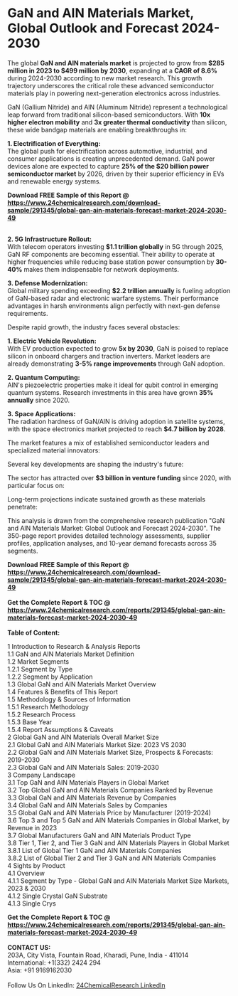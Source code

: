<h1>GaN and AIN Materials Market, Global Outlook and Forecast 2024-2030</h1><p>The global <strong>GaN and AlN materials market</strong> is projected to grow from <strong>$285 million in 2023 to $499 million by 2030</strong>, expanding at a <strong>CAGR of 8.6%</strong> during 2024-2030 according to new market research. This growth trajectory underscores the critical role these advanced semiconductor materials play in powering next-generation electronics across industries.</p><p>GaN (Gallium Nitride) and AlN (Aluminum Nitride) represent a technological leap forward from traditional silicon-based semiconductors. With <strong>10x higher electron mobility</strong> and <strong>3x greater thermal conductivity</strong> than silicon, these wide bandgap materials are enabling breakthroughs in:</p><p><strong>1. Electrification of Everything:</strong><br>
The global push for electrification across automotive, industrial, and consumer applications is creating unprecedented demand. GaN power devices alone are expected to capture <strong>25% of the $20 billion power semiconductor market</strong> by 2026, driven by their superior efficiency in EVs and renewable energy systems.</p><div><b>Download FREE Sample of this Report @ 
            <a href="https://www.24chemicalresearch.com/download-sample/291345/global-gan-ain-materials-forecast-market-2024-2030-49">
            https://www.24chemicalresearch.com/download-sample/291345/global-gan-ain-materials-forecast-market-2024-2030-49</a></b></div><br><p><strong>2. 5G Infrastructure Rollout:</strong><br>
With telecom operators investing <strong>$1.1 trillion globally</strong> in 5G through 2025, GaN RF components are becoming essential. Their ability to operate at higher frequencies while reducing base station power consumption by <strong>30-40%</strong> makes them indispensable for network deployments.</p><p><strong>3. Defense Modernization:</strong><br>
Global military spending exceeding <strong>$2.2 trillion annually</strong> is fueling adoption of GaN-based radar and electronic warfare systems. Their performance advantages in harsh environments align perfectly with next-gen defense requirements.</p><p>Despite rapid growth, the industry faces several obstacles:</p><p><strong>1. Electric Vehicle Revolution:</strong><br>
With EV production expected to grow <strong>5x by 2030</strong>, GaN is poised to replace silicon in onboard chargers and traction inverters. Market leaders are already demonstrating <strong>3-5% range improvements</strong> through GaN adoption.</p><p><strong>2. Quantum Computing:</strong><br>
AlN's piezoelectric properties make it ideal for qubit control in emerging quantum systems. Research investments in this area have grown <strong>35% annually</strong> since 2020.</p><p><strong>3. Space Applications:</strong><br>
The radiation hardness of GaN/AlN is driving adoption in satellite systems, with the space electronics market projected to reach <strong>$4.7 billion by 2028</strong>.</p><p>The market features a mix of established semiconductor leaders and specialized material innovators:</p><p>Several key developments are shaping the industry's future:</p><p>The sector has attracted over <strong>$3 billion in venture funding</strong> since 2020, with particular focus on:</p><p>Long-term projections indicate sustained growth as these materials penetrate:
</p><p>This analysis is drawn from the comprehensive research publication "GaN and AlN Materials Market: Global Outlook and Forecast 2024-2030". The 350-page report provides detailed technology assessments, supplier profiles, application analyses, and 10-year demand forecasts across 35 segments.</p><div><b>Download FREE Sample of this Report @ 
            <a href="https://www.24chemicalresearch.com/download-sample/291345/global-gan-ain-materials-forecast-market-2024-2030-49">
            https://www.24chemicalresearch.com/download-sample/291345/global-gan-ain-materials-forecast-market-2024-2030-49</a></b></div><br><div><b>Get the Complete Report & TOC @ 
            <a href="https://www.24chemicalresearch.com/reports/291345/global-gan-ain-materials-forecast-market-2024-2030-49">
            https://www.24chemicalresearch.com/reports/291345/global-gan-ain-materials-forecast-market-2024-2030-49</a></b></div><br>
            <b>Table of Content:</b><p>1 Introduction to Research & Analysis Reports<br />
 1.1 GaN and AIN Materials Market Definition<br />
 1.2 Market Segments<br />
 1.2.1 Segment by Type<br />
 1.2.2 Segment by Application<br />
 1.3 Global GaN and AIN Materials Market Overview<br />
 1.4 Features & Benefits of This Report<br />
 1.5 Methodology & Sources of Information<br />
 1.5.1 Research Methodology<br />
 1.5.2 Research Process<br />
 1.5.3 Base Year<br />
 1.5.4 Report Assumptions & Caveats<br />
2 Global GaN and AIN Materials Overall Market Size<br />
 2.1 Global GaN and AIN Materials Market Size: 2023 VS 2030<br />
 2.2 Global GaN and AIN Materials Market Size, Prospects & Forecasts: 2019-2030<br />
 2.3 Global GaN and AIN Materials Sales: 2019-2030<br />
3 Company Landscape<br />
 3.1 Top GaN and AIN Materials Players in Global Market<br />
 3.2 Top Global GaN and AIN Materials Companies Ranked by Revenue<br />
 3.3 Global GaN and AIN Materials Revenue by Companies<br />
 3.4 Global GaN and AIN Materials Sales by Companies<br />
 3.5 Global GaN and AIN Materials Price by Manufacturer (2019-2024)<br />
 3.6 Top 3 and Top 5 GaN and AIN Materials Companies in Global Market, by Revenue in 2023<br />
 3.7 Global Manufacturers GaN and AIN Materials Product Type<br />
 3.8 Tier 1, Tier 2, and Tier 3 GaN and AIN Materials Players in Global Market<br />
 3.8.1 List of Global Tier 1 GaN and AIN Materials Companies<br />
 3.8.2 List of Global Tier 2 and Tier 3 GaN and AIN Materials Companies<br />
4 Sights by Product<br />
 4.1 Overview<br />
 4.1.1 Segment by Type - Global GaN and AIN Materials Market Size Markets, 2023 & 2030<br />
 4.1.2 Single Crystal GaN Substrate<br />
 4.1.3 Single Crys</p><div><b>Get the Complete Report & TOC @ 
            <a href="https://www.24chemicalresearch.com/reports/291345/global-gan-ain-materials-forecast-market-2024-2030-49">
            https://www.24chemicalresearch.com/reports/291345/global-gan-ain-materials-forecast-market-2024-2030-49</a></b></div><br><b>CONTACT US:</b><br>
            203A, City Vista, Fountain Road, Kharadi, Pune, India - 411014<br>
            International: +1(332) 2424 294<br>
            Asia: +91 9169162030 <br><br>
            Follow Us On LinkedIn: <a href="https://www.linkedin.com/company/24chemicalresearch/">24ChemicalResearch LinkedIn</a>
